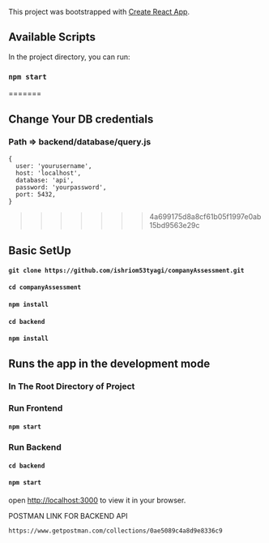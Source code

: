
This project was bootstrapped with [Create React App](https://github.com/facebook/create-react-app).

## Available Scripts

In the project directory, you can run:

### `npm start`

=======
## Change Your DB credentials 
### Path => backend/database/query.js
```
{
  user: 'yourusername',
  host: 'localhost',
  database: 'api',
  password: 'yourpassword',
  port: 5432,
}

```

>>>>>>> 4a699175d8a8cf61b05f1997e0ab15bd9563e29c
## Basic SetUp

#### ```git clone https://github.com/ishriom53tyagi/companyAssessment.git```

#### ```cd companyAssessment```

#### ```npm install```

#### ```cd backend```

#### ```npm install```

## Runs the app in the development mode
### In The Root Directory of Project

### Run Frontend
#### ```npm start```

### Run Backend
#### ```cd backend ```
#### ```npm start ```

open [http://localhost:3000](http://localhost:3000) to view it in your browser.

POSTMAN LINK FOR BACKEND API

```https://www.getpostman.com/collections/0ae5089c4a8d9e8336c9```
